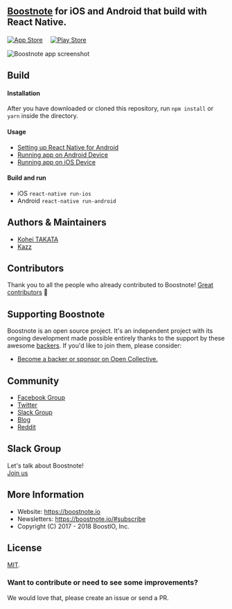 ## [Boostnote](https://github.com/BoostIO/Boostnote) for iOS and Android that build with React Native.

[![App Store](http://imgur.com/y8PTxr9.png "App Store")](https://itunes.apple.com/us/app/boostnote/id1273066636?mt=8)　
[![Play Store](http://imgur.com/utWa1co.png "Play Store")](https://play.google.com/store/apps/details?id=io.boostnote)

![Boostnote app screenshot](./resources/repository/app_image.png)

## Build

#### Installation
After you have downloaded or cloned this repository, run `npm install` or `yarn` inside the directory.

#### Usage
- [Setting up React Native for Android](https://facebook.github.io/react-native/docs/getting-started.html#android-development-environment)
- [Running app on Android Device](https://facebook.github.io/react-native/docs/running-on-device.html#running-your-app-on-android-devices)
- [Running app on iOS Device](https://facebook.github.io/react-native/docs/running-on-device.html#running-your-app-on-ios-devices)

#### Build and run
- iOS `react-native run-ios`
- Android `react-native run-android`

## Authors & Maintainers
- [Kohei TAKATA](https://github.com/kohei-takata)
- [Kazz](https://github.com/kazup01)

## Contributors
Thank you to all the people who already contributed to Boostnote!
[Great contributors](https://github.com/BoostIO/boostnote-mobile/graphs/contributors) :tada:

## Supporting Boostnote
Boostnote is an open source project. It's an independent project with its ongoing development made possible entirely thanks to the support by these awesome [backers](https://github.com/BoostIO/Boostnote/blob/master/Backers.md). If you'd like to join them, please consider:
- [Become a backer or sponsor on Open Collective.](https://opencollective.com/boostnoteio)

## Community
- [Facebook Group](https://www.facebook.com/groups/boostnote/)
- [Twitter](https://twitter.com/boostnoteapp)
- [Slack Group](https://join.slack.com/t/boostnote-group/shared_invite/enQtMzcwNDU3NDU3ODI0LTU1ZDgwZDNiZTNmN2RhOTY4OTM5ODY0ODUzMTRiNmQ0ZDMzZDRiYzg2YmQ5ZDYzZTQxYjMxYzBlNTM4NjcyYjM)
- [Blog](https://medium.com/boostnote)
- [Reddit](https://www.reddit.com/r/Boostnote/)

## Slack Group
Let's talk about Boostnote! <br>
[Join us](https://join.slack.com/t/boostnote-group/shared_invite/enQtMjU5NTUwNjcwMjkyLWI3N2I1YWIzNWRlZDZmZjVlYzRiNDc1YTcxZWNmY2UyZjc3MTQwMDUxMzAxZjg0NjNmZmIwNDFhMDkwZDlmZDc)

## More Information
* Website: https://boostnote.io
* Newsletters: https://boostnote.io/#subscribe
* Copyright (C) 2017 - 2018 BoostIO, Inc.

## License
[MIT](https://github.com/BoostIO/boostnote-mobile/blob/master/LICENSE).


### Want to contribute or need to see some improvements?
We would love that, please create an issue or send a PR.
